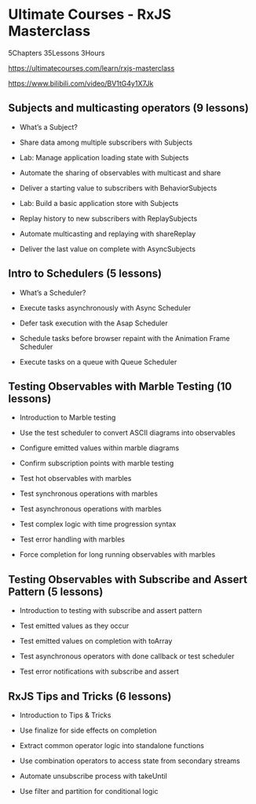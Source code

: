 # Ultimate Courses - RxJS Masterclass

5Chapters 35Lessons 3Hours

https://ultimatecourses.com/learn/rxjs-masterclass

https://www.bilibili.com/video/BV1tG4y1X7Jk


## Subjects and multicasting operators (9 lessons)

- What’s a Subject?

 
- Share data among multiple subscribers with Subjects

 

- Lab: Manage application loading state with Subjects

 

- Automate the sharing of observables with multicast and share

 

- Deliver a starting value to subscribers with BehaviorSubjects

 
- Lab: Build a basic application store with Subjects

 

- Replay history to new subscribers with ReplaySubjects

 

- Automate multicasting and replaying with shareReplay

 

- Deliver the last value on complete with AsyncSubjects

 

## Intro to Schedulers (5 lessons)

- What’s a Scheduler?

 

- Execute tasks asynchronously with Async Scheduler

 

- Defer task execution with the Asap Scheduler

 

- Schedule tasks before browser repaint with the Animation Frame Scheduler

 

- Execute tasks on a queue with Queue Scheduler

 

## Testing Observables with Marble Testing (10 lessons)

- Introduction to Marble testing

 
- Use the test scheduler to convert ASCII diagrams into observables

 

- Configure emitted values within marble diagrams

 

- Confirm subscription points with marble testing

 

- Test hot observables with marbles

 

- Test synchronous operations with marbles

 

- Test asynchronous operations with marbles

 

- Test complex logic with time progression syntax

 

- Test error handling with marbles

 

- Force completion for long running observables with marbles

 

## Testing Observables with Subscribe and Assert Pattern (5 lessons)

- Introduction to testing with subscribe and assert pattern

 
- Test emitted values as they occur

 

- Test emitted values on completion with toArray

 

- Test asynchronous operators with done callback or test scheduler

 

- Test error notifications with subscribe and assert

 

## RxJS Tips and Tricks (6 lessons)

- Introduction to Tips & Tricks

 

- Use finalize for side effects on completion

 

- Extract common operator logic into standalone functions

 
- Use combination operators to access state from secondary streams

 

- Automate unsubscribe process with takeUntil

 

- Use filter and partition for conditional logic

 